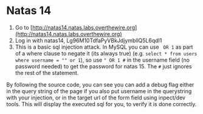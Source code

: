 # Natas 14

1. Go to [http://natas14.natas.labs.overthewire.org](http://natas14.natas.labs.overthewire.org)
2. Log in with natas14, Lg96M10TdfaPyVBkJdjymbllQ5L6qdl1
3. This is a basic sql injection attack. In MySQL you can use ` OR 1` as part of a where clause to negate it (its always true) (e.g. `select * from users where username = "" or 1`), so use `" OR 1 #` in the username field (no password needed) to get the password for natas 15. The `#` just ignores the rest of the statement.

By following the source code, you can see you can add a debug flag either in the query string of the page if you also put username in the querystring with your injection, or in the target url of the form field using inpect/dev tools. This will display the executed sql for you, to verify it is done correctly.
